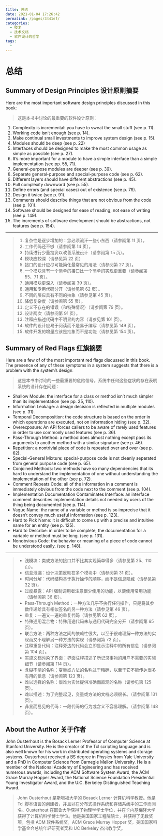 ```yaml
---
title: 总结
date: 2021-01-04 17:26:42
permalink: /pages/3441ef/
categories:
  - 技术
  - 技术文档
  - 软件设计的哲学
tags:
  - 
---
```

# 总结

## Summary of Design Principles 设计原则摘要

Here are the most important software design principles discussed in this book:

> 这是本书中讨论的最重要的软件设计原则：

1. Complexity is incremental: you have to sweat the small stuff (see p. 11).
2. Working code isn’t enough (see p. 14).
3. Make continual small investments to improve system design (see p. 15).
4. Modules should be deep (see p. 22)
5. Interfaces should be designed to make the most common usage as simple as possible (see p. 27).
6. It’s more important for a module to have a simple interface than a simple implementation (see pp. 55, 71).
7. General-purpose modules are deeper (see p. 39).
8. Separate general-purpose and special-purpose code (see p. 62).
9. Different layers should have different abstractions (see p. 45).
10. Pull complexity downward (see p. 55).
11. Define errors (and special cases) out of existence (see p. 79).
12. Design it twice (see p. 91).
13. Comments should describe things that are not obvious from the code (see p. 101).
14. Software should be designed for ease of reading, not ease of writing (see p. 149).
15. The increments of software development should be abstractions, not features (see p. 154).

---

> 1. 复杂性是逐步增加的：您必须流汗一些小东西（请参阅第 11 页）。
> 2. 工作代码还不够（请参阅第 14 页）。
> 3. 持续进行少量投资以改善系统设计（请参阅第 15 页）。
> 4. 模块应较深（请参见第 22 页）
> 5. 接口的设计应尽可能简化最常见的用法（请参阅第 27 页）。
> 6. 一个模块具有一个简单的接口比一个简单的实现更重要（请参阅第 55、71 页）。
> 7. 通用模块更深入（请参阅第 39 页）。
> 8. 通用和专用代码分开（请参见第 62 页）。
> 9. 不同的层应具有不同的抽象（请参见第 45 页）。
> 10. 降低复杂度（请参阅第 55 页）。
> 11. 定义不存在的错误（和特殊情况）（请参阅第 79 页）。
> 12. 设计两次（请参阅第 91 页）。
> 13. 注释应描述代码中不明显的内容（请参见第 101 页）。
> 14. 软件的设计应易于阅读而不是易于编写（请参见第 149 页）。
> 15. 软件开发的增量应该是抽象而不是功能（请参见第 154 页）。

## Summary of Red Flags 红旗摘要

Here are a few of of the most important red flags discussed in this book. The presence of any of these symptoms in a system suggests that there is a problem with the system’s design:

> 这是本书中讨论的一些最重要的危险信号。系统中任何这些症状的存在表明系统的设计存在问题：

- Shallow Module: the interface for a class or method isn’t much simpler than its implementation (see pp. 25, 110).
- Information Leakage: a design decision is reflected in multiple modules (see p. 31).
- Temporal Decomposition: the code structure is based on the order in which operations are executed, not on information hiding (see p. 32).
- Overexposure: An API forces callers to be aware of rarely used features in order to use commonly used features (see p. 36).
- Pass-Through Method: a method does almost nothing except pass its arguments to another method with a similar signature (see p. 46).
- Repetition: a nontrivial piece of code is repeated over and over (see p. 62).
- Special-General Mixture: special-purpose code is not cleanly separated from general purpose code (see p. 65).
- Conjoined Methods: two methods have so many dependencies that its hard to understand the implementation of one without understanding the implementation of the other (see p. 72).
- Comment Repeats Code: all of the information in a comment is immediately obvious from the code next to the comment (see p. 104).
- Implementation Documentation Contaminates Interface: an interface comment describes implementation details not needed by users of the thing being documented (see p. 114).
- Vague Name: the name of a variable or method is so imprecise that it doesn’t convey much useful information (see p. 123).
- Hard to Pick Name: it is difficult to come up with a precise and intuitive name for an entity (see p. 125).
- Hard to Describe: in order to be complete, the documentation for a variable or method must be long. (see p. 131).
- Nonobvious Code: the behavior or meaning of a piece of code cannot be understood easily. (see p. 148).

---

> - 浅模块：类或方法的接口并不比其实现简单得多（请参见第 25、110 页）。
> - 信息泄漏：设计决策反映在多个模块中（请参阅第 31 页）。
> - 时间分解：代码结构基于执行操作的顺序，而不是信息隐藏（请参见第 32 页）。
> - 过度暴露：API 强制调用者注意很少使用的功能，以便使用常用功能（请参阅第 36 页）。
> - Pass-Through Method：一种方法几乎不执行任何操作，只是将其参数传递给具有相似签名的另一种方法（请参见第 46 页）。
> - 重复：一遍又一遍的重复代码（请参见第 62 页）。
> - 特殊通用混合物：特殊用途代码未与通用代码完全分开（请参阅第 65 页）。
> - 联合方法：两种方法之间的依赖性很大，以至于很难理解一种方法的实现而又不理解另一种方法的实现（请参阅第 72 页）。
> - 注释重复代码：注释旁边的代码会立即显示注释中的所有信息（请参阅第 104 页）。
> - 实施文档污染了界面：界面注释描述了所记录事物的用户不需要的实施细节（请参阅第 114 页）。
> - 含糊不清的名称：变量或方法的名称过于精确，以至于它不能传达很多有用的信息（请参阅第 123 页）。
> - 难以选择的名称：很难为实体提供准确而直观的名称（请参见第 125 页）。
> - 难以描述：为了完整起见，变量或方法的文档必须很长。（请参阅第 131 页）。
> - 非显而易见的代码：一段代码的行为或含义不容易理解。（请参阅第 148 页）。

## About the Author 关于作者

John Ousterhout is the Bosack Lerner Professor of Computer Science at Stanford University. He is the creator of the Tcl scripting language and is also well known for his work in distributed operating systems and storage systems. Ousterhout received a BS degree in Physics from Yale University and a PhD in Computer Science from Carnegie Mellon University. He is a member of the National Academy of Engineering and has received numerous awards, including the ACM Software System Award, the ACM Grace Murray Hopper Award, the National Science Foundation Presidential Young Investigator Award, and the U.C. Berkeley Distinguished Teaching Award.

> John Ousterhout 是斯坦福大学的 Bosack Lerner 计算机科学教授。他是 Tcl 脚本语言的创建者，并且以在分布式操作系统和存储系统中的工作而闻名。Ousterhout 在耶鲁大学获得了物理学学士学位，并在卡内基梅隆大学获得了计算机科学博士学位。他是美国国家工程院院士，并获得了无数奖项，包括 ACM 软件系统奖，ACM Grace Murray Hopper 奖，美国国家科学基金会总统年轻研究者奖和 UC Berkeley 杰出教学奖。
